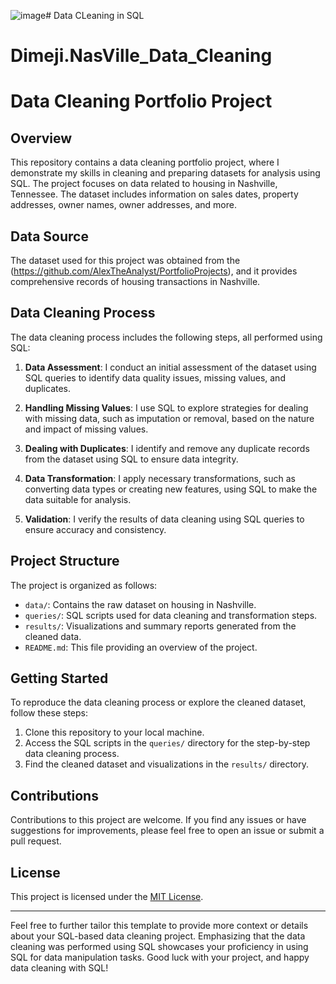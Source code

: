 ![image](https://i.ytimg.com/vi/k-thx7Kwt0c/hq720.jpg?sqp=-oaymwEhCK4FEIIDSFryq4qpAxMIARUAAAAAGAElAADIQj0AgKJD&rs=AOn4CLBnKLYHrKkmL4nuu_J1XenKeaifxA)# Data CLeaning in SQL



# Dimeji.NasVille_Data_Cleaning
# Data Cleaning Portfolio Project

## Overview

This repository contains a data cleaning portfolio project, where I demonstrate my skills in cleaning and preparing datasets for analysis using SQL. The project focuses on data related to housing in Nashville, Tennessee. The dataset includes information on sales dates, property addresses, owner names, owner addresses, and more.

## Data Source

The dataset used for this project was obtained from the (https://github.com/AlexTheAnalyst/PortfolioProjects), and it provides comprehensive records of housing transactions in Nashville.

## Data Cleaning Process

The data cleaning process includes the following steps, all performed using SQL:

1. **Data Assessment**: I conduct an initial assessment of the dataset using SQL queries to identify data quality issues, missing values, and duplicates.

2. **Handling Missing Values**: I use SQL to explore strategies for dealing with missing data, such as imputation or removal, based on the nature and impact of missing values.

3. **Dealing with Duplicates**: I identify and remove any duplicate records from the dataset using SQL to ensure data integrity.

4. **Data Transformation**: I apply necessary transformations, such as converting data types or creating new features, using SQL to make the data suitable for analysis.

5. **Validation**: I verify the results of data cleaning using SQL queries to ensure accuracy and consistency.

## Project Structure

The project is organized as follows:

- `data/`: Contains the raw dataset on housing in Nashville.
- `queries/`: SQL scripts used for data cleaning and transformation steps.
- `results/`: Visualizations and summary reports generated from the cleaned data.
- `README.md`: This file providing an overview of the project.

## Getting Started

To reproduce the data cleaning process or explore the cleaned dataset, follow these steps:

1. Clone this repository to your local machine.
2. Access the SQL scripts in the `queries/` directory for the step-by-step data cleaning process.
3. Find the cleaned dataset and visualizations in the `results/` directory.

## Contributions

Contributions to this project are welcome. If you find any issues or have suggestions for improvements, please feel free to open an issue or submit a pull request.

## License

This project is licensed under the [MIT License](LICENSE.md).

---

Feel free to further tailor this template to provide more context or details about your SQL-based data cleaning project. Emphasizing that the data cleaning was performed using SQL showcases your proficiency in using SQL for data manipulation tasks. Good luck with your project, and happy data cleaning with SQL!
